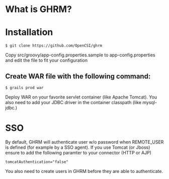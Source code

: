 # What is GHRM?

# Installation

    $ git clone https://github.com/OpenCSI/ghrm

Copy src/groovy/app-config.properties.sample to app-config.properties and edit the file to fit your configuration

## Create WAR file with the following command:

 	$ grails prod war

Deploy WAR on your favorite servlet container (like Apache Tomcat). You also need to add your JDBC driver
in the container classpath (like mysql-jdbc.)

# SSO

By default, GHRM will authenticate user w/o password when REMOTE_USER is defined (for example by a SSO agent).
If you use Tomcat (or Jboss) ensure to add the following paramter to your connector (HTTP or AJP)

	tomcatAuthentication="false"

You also need to create users in GHRM before they are able to authenticate.
